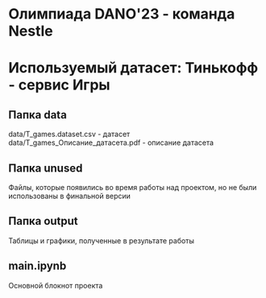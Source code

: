 # Олимпиада DANO'23 - команда Nestle

# Используемый датасет: Тинькофф - сервис Игры

## Папка data
data/T_games.dataset.csv - датасет
data/T_games_Описание_датасета.pdf - описание датасета

## Папка unused
Файлы, которые появились во время работы над проектом, но не были использованы в финальной версии

## Папка output
Таблицы и графики, полученные в результате работы

## main.ipynb
Основной блокнот проекта
